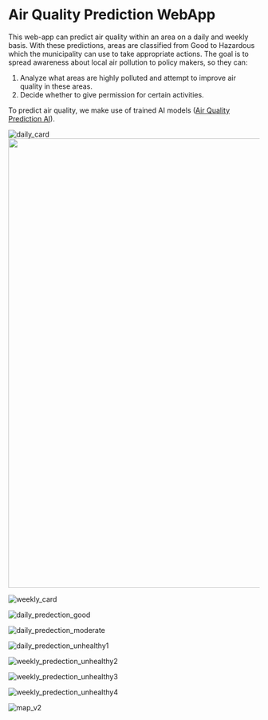 # Air Quality Prediction WebApp

This web-app can predict air quality within an area on a daily and weekly basis. With these predictions, areas are classified from Good to Hazardous which the municipality can use to take appropriate actions.
The goal is to spread awareness about local air pollution to policy makers, so they can:

1. Analyze what areas are highly polluted and attempt to improve air quality in these areas.
2. Decide whether to give permission for certain activities.

To predict air quality, we make use of trained AI models ([Air Quality Prediction AI](https://github.com/rawan-a-d/Air-Quality-Prediction)).


![daily_card](https://user-images.githubusercontent.com/27498593/210893758-4bcaa362-73a8-4fbc-868c-4b0ebe4c293a.png)
<img src="https://user-images.githubusercontent.com/27498593/210893758-4bcaa362-73a8-4fbc-868c-4b0ebe4c293a.png" width="900">

![weekly_card](https://user-images.githubusercontent.com/27498593/210893748-8d4a7a11-2c34-4d82-8350-bf3e3cb6204b.png)

![daily_predection_good](https://user-images.githubusercontent.com/27498593/210893760-60f8360d-4ac9-49d8-b060-2c4ece1a9dbc.PNG)

![daily_predection_moderate](https://user-images.githubusercontent.com/27498593/210893762-f15bae9a-d774-480e-bc13-ed4d41ce4a4a.PNG)

![daily_predection_unhealthy1](https://user-images.githubusercontent.com/27498593/210893763-df6cefad-5480-4da2-b06a-dea8a3c19c02.PNG)

![weekly_predection_unhealthy2](https://user-images.githubusercontent.com/27498593/210893751-7e72c2db-a575-4a4d-988b-cb98d234ec47.PNG)

![weekly_predection_unhealthy3](https://user-images.githubusercontent.com/27498593/210893754-d73266ad-a6f7-4bd4-a34c-d6abbf15ddcc.PNG)

![weekly_predection_unhealthy4](https://user-images.githubusercontent.com/27498593/210893756-2b734b41-6d1a-4672-b9c1-b09b3bfc4093.PNG)

![map_v2](https://user-images.githubusercontent.com/27498593/210893746-515246ce-5b9e-4718-b69d-ee5622b91ae1.PNG)
